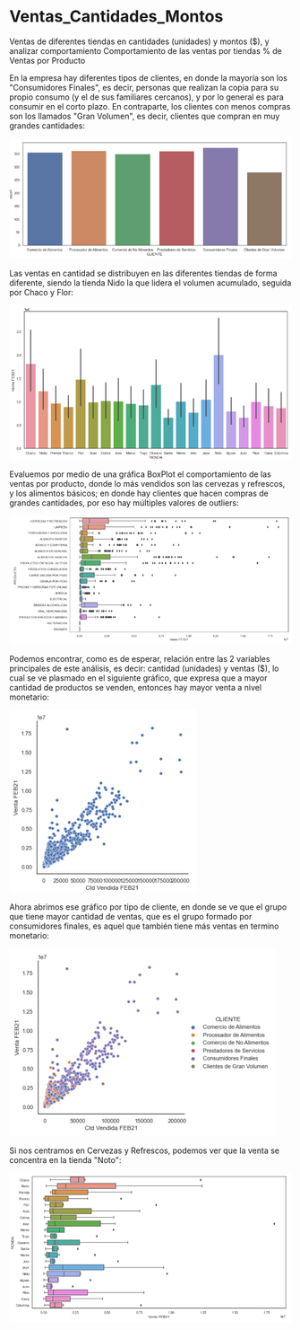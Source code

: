 # Ventas_Cantidades_Montos
Ventas de diferentes tiendas en cantidades (unidades) y montos ($), y analizar comportamiento
Comportamiento de las ventas por tiendas
% de Ventas por Producto

En la empresa hay diferentes tipos de clientes, en donde la mayoría son los "Consumidores Finales", es decir, personas que realizan la copia para su propio consumo (y el de sus familiares cercanos), y por lo general es para consumir en el corto plazo. En contraparte, los clientes con menos compras son los llamados "Gran Volumen", es decir, clientes que compran en muy grandes cantidades:

![Gráfico de Ventas por Tipo de Cliente](https://github.com/vittoriadelsignore/Ventas_Cantidades_Montos/blob/master/Cantidad%20por%20tipos%20de%20clientes.png)

Las ventas en cantidad se distribuyen en las diferentes tiendas de forma diferente, siendo la tienda Nido la que lidera el volumen acumulado, seguida por Chaco y Flor:

![Gráfico de Ventas por Tienda](https://github.com/vittoriadelsignore/Ventas_Cantidades_Montos/blob/master/Venta%20por%20Tienda.png)

Evaluemos por medio de una gráfica BoxPlot el comportamiento de las ventas por producto, donde lo más vendidos son las cervezas y refrescos, y los alimentos básicos; en donde hay clientes que hacen compras de grandes cantidades, por eso hay múltiples valores de outliers:

![Gráfico de Ventas por Producto](https://github.com/vittoriadelsignore/Ventas_Cantidades_Montos/blob/master/Boxplot%20Producto.png)

Podemos encontrar, como es de esperar, relación entre las 2 variables principales de este análisis, es decir: cantidad (unidades) y ventas ($), lo cual se ve plasmado en el siguiente gráfico, que expresa que a mayor cantidad de productos se venden, entonces hay mayor venta a nivel monetario:

![Gráfico de Relación Cantidad y Ventas](https://github.com/vittoriadelsignore/Ventas_Cantidades_Montos/blob/master/Cantidad%20vs%20Venta%20Feb21.png)

Ahora abrimos ese gráfico por tipo de cliente, en donde se ve que el grupo que tiene mayor cantidad de ventas, que es el grupo formado por consumidores finales, es aquel que también tiene más ventas en termino monetario:

![Gráfico de Relación Cantidad y Ventas por tipo de cliente](https://github.com/vittoriadelsignore/Ventas_Cantidades_Montos/blob/master/Cantidad%20vs%20Venta%20Feb21%20por%20tipo%20cliente.png)

Si nos centramos en Cervezas y Refrescos, podemos ver que la venta se concentra en la tienda "Noto":

![Gráfico de Cervezas y Refrescos por Tienda](https://github.com/vittoriadelsignore/Ventas_Cantidades_Montos/blob/master/Boxplot%20Cervezas%20y%20Refrescos.png)
